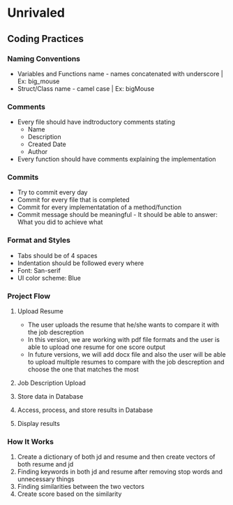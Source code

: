 # Unrivaled

## Coding Practices

### Naming Conventions
* Variables and Functions name - names concatenated with underscore | Ex: big_mouse
* Struct/Class name - camel case | Ex: bigMouse
 
### Comments
* Every file should have indtroductory comments stating
  * Name
  * Description
  * Created Date
  * Author
 * Every function should have comments explaining the implementation
 
 ### Commits
 * Try to commit every day
 * Commit for every file that is completed
 * Commit for every implementatation of a method/function
 * Commit message should be meaningful - It should be able to answer: What you did to achieve what
 
 ### Format and Styles
 * Tabs should be of 4 spaces
 * Indentation should be followed every where
 * Font: San-serif
 * UI color scheme: Blue
 
 ### Project Flow
  1. Upload Resume
     * The user uploads the resume that he/she wants to compare it with the job descreption
     * In this version, we are working with pdf file formats and the user is able to upload one resume for one score output
     * In future versions, we will add docx file and also the user will be able to upload multiple resumes to compare with the job descreption and choose the one that matches 
       the most
       
  3. Job Description Upload
  4. Store data in Database
  5. Access, process, and store results in Database
  6. Display results

 ### How It Works
  1. Create a dictionary of both jd and resume and then create vectors of both resume and jd
  2. Finding keywords in both jd and resume after removing stop words and unnecessary things
  3. Finding similarities between the two vectors
  4. Create score based on the similarity
